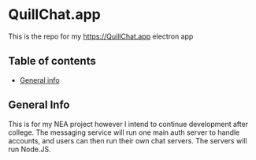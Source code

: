 
# QuillChat.app
This is the repo for my https://QuillChat.app electron app

## Table of contents
* [General info](#general-info)


## General Info
This is for my NEA project however I intend to continue development after college. The messaging service will run one main auth server to handle accounts, and users can then run their own chat servers. The servers will run Node.JS.


